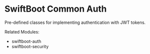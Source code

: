 # SwiftBoot Common Auth

Pre-defined classes for implementing authentication with JWT tokens.

Related Modules:

* swiftboot-auth
* swiftboot-security
